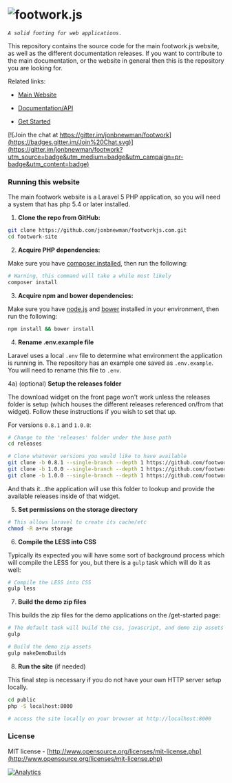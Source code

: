 ![footwork.js](https://raw.github.com/jonbnewman/footwork/master/dist/gh-footwork-logo.png)
========

*```A solid footing for web applications.```*

This repository contains the source code for the main footwork.js website, as well as the different documentation releases. If you want to contribute to the main documentation, or the website in general then this is the repository you are looking for.

Related links:

* [Main Website](http://footworkjs.com/ "http://footworkjs.com")

* [Documentation/API](http://footworkjs.com/docs/list "Documentation and API information")

* [Get Started](http://footworkjs.com/get-started "Get Started")

[![Join the chat at https://gitter.im/jonbnewman/footwork](https://badges.gitter.im/Join%20Chat.svg)](https://gitter.im/jonbnewman/footwork?utm_source=badge&utm_medium=badge&utm_campaign=pr-badge&utm_content=badge)

### Running this website

The main footwork website is a Laravel 5 PHP application, so you will need a system that has php 5.4 or later installed.

1) **Clone the repo from GitHub:**

```bash
git clone https://github.com/jonbnewman/footworkjs.com.git
cd footwork-site
```

2) **Acquire PHP dependencies:**

Make sure you have [composer installed](https://getcomposer.org/download/), then run the following:

```bash
# Warning, this command will take a while most likely
composer install
```

3) **Acquire npm and bower dependencies:**

Make sure you have [node.js](http://nodejs.org/) and [bower](http://bower.io/) installed in your environment, then run the following:

```bash
npm install && bower install
```

4) **Rename .env.example file**

Laravel uses a local ```.env``` file to determine what environment the application is running in. The repository has an example one saved as ```.env.example```. You will need to rename this file to ```.env```.

4a) (optional) **Setup the releases folder**

The download widget on the front page won't work unless the releases folder is setup (which houses the different releases referenced on/from that widget). Follow these instructions if you wish to set that up.

For versions ```0.8.1``` and ```1.0.0```:
```bash
# Change to the 'releases' folder under the base path
cd releases

# Clone whatever versions you would like to have available
git clone -b 0.8.1 --single-branch --depth 1 https://github.com/footworkjs/footwork.git 0.8.1
git clone -b 1.0.0 --single-branch --depth 1 https://github.com/footworkjs/footwork.git 1.0.0
git clone -b 1.0.0 --single-branch --depth 1 https://github.com/footworkjs/footwork.git 1.1.0
```

And thats it...the application will use this folder to lookup and provide the available releases inside of that widget.

5) **Set permissions on the storage directory**

```bash
# This allows laravel to create its cache/etc
chmod -R a+rw storage
```

6) **Compile the LESS into CSS**

Typically its expected you will have some sort of background process which will compile the LESS for you, but there is a ```gulp``` task which will do it as well:

```bash
# Compile the LESS into CSS
gulp less
```

7) **Build the demo zip files**

This builds the zip files for the demo applications on the /get-started page:

```bash
# The default task will build the css, javascript, and demo zip assets
gulp

# Build the demo zip assets
gulp makeDemoBuilds
```

8) **Run the site** (if needed)

This final step is necessary if you do not have your own HTTP server setup locally.

```bash
cd public
php -S localhost:8000

# access the site locally on your browser at http://localhost:8000
```

### License

MIT license - [http://www.opensource.org/licenses/mit-license.php](http://www.opensource.org/licenses/mit-license.php)

[![Analytics](https://ga-beacon.appspot.com/UA-52543452-1/footwork/GITHUB-ROOT)](https://github.com/reflectiveSingleton/ga-beacon)
